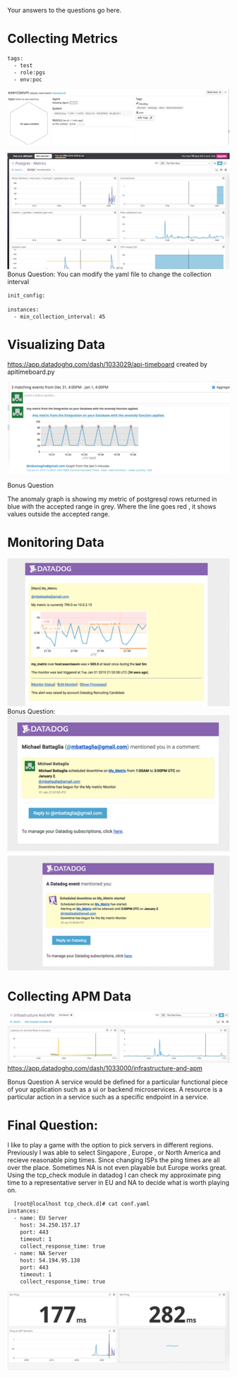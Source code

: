 Your answers to the questions go here.

# Collecting Metrics
```
tags:
  - test
  - role:pgs
  - env:poc
```
![tags](/tags.png) 

![Postgres Integration](/pgs_integration.png) 
Bonus Question:
You can modify the yaml file to change the collection interval
```
init_config:

instances:
  - min_collection_interval: 45

```

# Visualizing Data


https://app.datadoghq.com/dash/1033029/api-timeboard
created by apitimeboard.py

![Last 5 Minutes](/last5.png)

Bonus Question

The anomaly graph is showing my metric of postgresql rows returned in blue with the accepted range in grey. Where the line goes red , it shows values outside the accepted range.

# Monitoring Data
![Alert](/alert.png)
Bonus Question: 
![downtime](/downtime.png)
![downtimestartedemail](/downtimestarted.png)

# Collecting APM Data

![apmdashboard](/infaandapm.png)
https://app.datadoghq.com/dash/1033000/infrastructure-and-apm


Bonus Question
A service would be defined for a particular functional piece of your application such as a ui or backend microservices. A resource is a particular action in a service such as a specific endpoint in a service. 

# Final Question:
  I like to play a game with the option to pick servers in different regions. Previously I was able to select Singapore , Europe , or North America and recieve reasonable ping times. Since changing ISPs the ping times are all over the place. Sometimes NA is not even playable but Europe works great. Using the tcp_check module in datadog I can check my approximate ping time to a representative server in EU and NA to decide what is worth playing on. 

```
  [root@localhost tcp_check.d]# cat conf.yaml
instances:
  - name: EU Server
    host: 34.250.157.17
    port: 443
    timeout: 1
    collect_response_time: true
  - name: NA Server
    host: 54.194.95.138
    port: 443
    timeout: 1
    collect_response_time: true
 ```

![wtping](/wtping.png)
